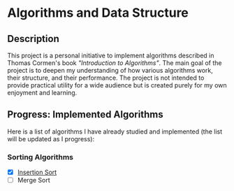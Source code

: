 # Algorithms and Data Structure

## Description
This project is a personal initiative to implement algorithms described in Thomas Cormen's book *"Introduction to Algorithms"*. The main goal of the project is to deepen my understanding of how various algorithms work, their structure, and their performance. The project is not intended to provide practical utility for a wide audience but is created purely for my own enjoyment and learning.

## Progress: Implemented Algorithms
Here is a list of algorithms I have already studied and implemented (the list will be updated as I progress):

### Sorting Algorithms
- [x] [Insertion Sort](/sort/insertionSort/README.md)
- [ ] Merge Sort